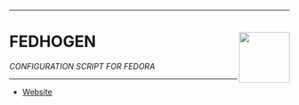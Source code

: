 <hr><div>
<a href="../.."><img align="right" height="91" src="https://user-images.githubusercontent.com/72373746/202393603-e66ea89a-3af1-4c0d-b666-ec86572bebac.png"></a>
<h1>FEDHOGEN</h1>
<em>CONFIGURATION SCRIPT FOR FEDORA</em>
</div><hr>

- [Website](https://)

<!--

## PREFACE

Opinionated post-installation script for Fedora.

## GALLERY

<img src="https://fakeimg.pl/852x480/000/fff" width="49.25%"/><img src="https://upload.wikimedia.org/wikipedia/commons/c/ca/1x1.png" width="1.5%"/><img src="https://fakeimg.pl/852x480/000/fff" width="49.25%"/>

## STARTER

### Single-command installation

Running this blindly is strongly discouraged.

```shell
wget -qO- https://raw.githubusercontent.com/sharpordie/fedhogen/main/src/fedhogen.sh | bash
```

## PROJECT

## OVERVIEW

Opinionated post-installation script for Fedora.

<img src="https://fakeimg.pl/852x480/000/fff" width="49.25%"/><img src="https://upload.wikimedia.org/wikipedia/commons/c/ca/1x1.png" width="1.5%"/><img src="https://fakeimg.pl/852x480/000/fff" width="49.25%"/>

## GUIDANCE

Running this blindly is strongly discouraged.

```shell
wget -qO- https://raw.githubusercontent.com/sharpordie/fedhogen/main/src/fedhogen.sh | bash
```

-->
